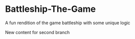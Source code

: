 # Battleship-The-Game
A fun rendition of the game battleship with some unique logic


New content for second branch